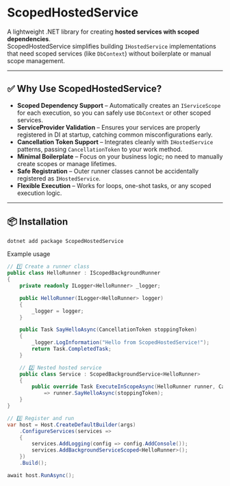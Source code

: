 # ScopedHostedService

A lightweight .NET library for creating **hosted services with scoped dependencies**.  
ScopedHostedService simplifies building `IHostedService` implementations that need scoped services (like `DbContext`) without boilerplate or manual scope management.

---

## ✅ Why Use ScopedHostedService?

- **Scoped Dependency Support** – Automatically creates an `IServiceScope` for each execution, so you can safely use `DbContext` or other scoped services.  
- **ServiceProvider Validation** – Ensures your services are properly registered in DI at startup, catching common misconfigurations early.  
- **Cancellation Token Support** – Integrates cleanly with `IHostedService` patterns, passing `CancellationToken` to your work method.  
- **Minimal Boilerplate** – Focus on your business logic; no need to manually create scopes or manage lifetimes.  
- **Safe Registration** – Outer runner classes cannot be accidentally registered as `IHostedService`.  
- **Flexible Execution** – Works for loops, one-shot tasks, or any scoped execution logic.

---

## 📦 Installation

```bash
dotnet add package ScopedHostedService
```

Example usage
```c#
// 1️⃣ Create a runner class
public class HelloRunner : IScopedBackgroundRunner
{
    private readonly ILogger<HelloRunner> _logger;

    public HelloRunner(ILogger<HelloRunner> logger)
    {
        _logger = logger;
    }

    public Task SayHelloAsync(CancellationToken stoppingToken)
    {
        _logger.LogInformation("Hello from ScopedHostedService!");
        return Task.CompletedTask;
    }

    // 2️⃣ Nested hosted service
    public class Service : ScopedBackgroundService<HelloRunner>
    {
        public override Task ExecuteInScopeAsync(HelloRunner runner, CancellationToken stoppingToken)
            => runner.SayHelloAsync(stoppingToken);
    }
}

// 3️⃣ Register and run
var host = Host.CreateDefaultBuilder(args)
    .ConfigureServices(services =>
    {
        services.AddLogging(config => config.AddConsole());
        services.AddBackgroundServiceScoped<HelloRunner>();
    })
    .Build();

await host.RunAsync();
```

